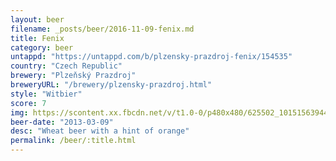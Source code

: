 ```yaml
---
layout: beer
filename: _posts/beer/2016-11-09-fenix.md
title: Fenix
category: beer
untappd: "https://untappd.com/b/plzensky-prazdroj-fenix/154535"
country: "Czech Republic"
brewery: "Plzeňský Prazdroj"
breweryURL: "/brewery/plzensky-prazdroj.html"
style: "Witbier"
score: 7
img: https://scontent.xx.fbcdn.net/v/t1.0-0/p480x480/625502_10151563944728745_168727372_n.jpg?_nc_cat=104&_nc_ht=scontent.xx&oh=b041cb9ffcb43d5c12e461ff9cd71f6f&oe=5C886B9B
beer-date: "2013-03-09"
desc: "Wheat beer with a hint of orange"
permalink: /beer/:title.html
---
```


